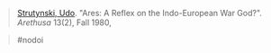> [Strutynski, Udo](strutynski.md). "Ares: A Reflex on the Indo-European War God?". *Arethusa* 13(2), Fall 1980,

> #nodoi